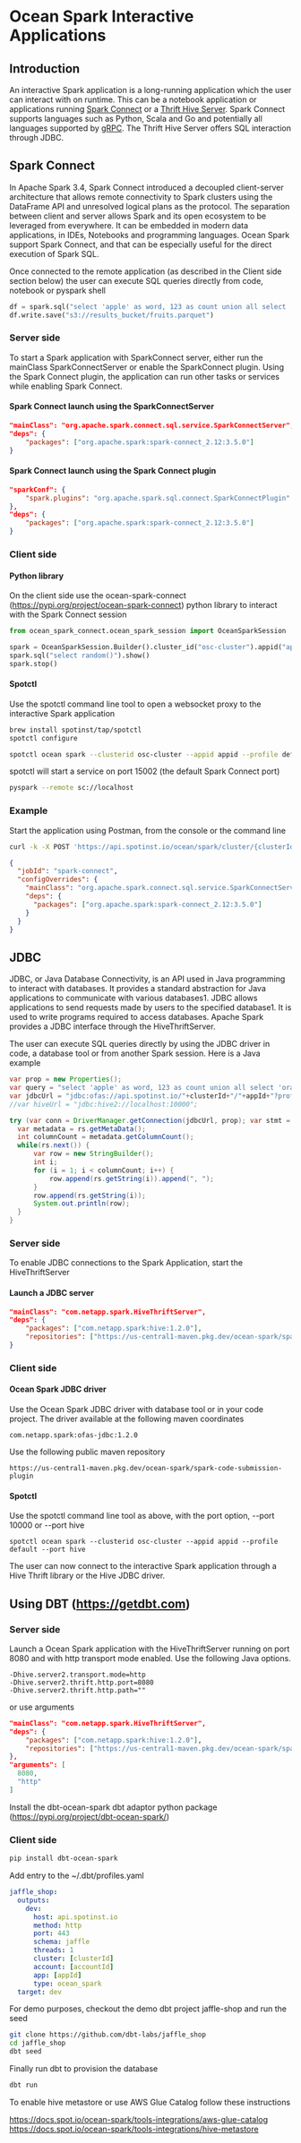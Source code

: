 # Ocean Spark Interactive Applications

## Introduction

An interactive Spark application is a long-running application which the user can interact with on runtime. This can be a notebook application or applications running [Spark Connect](https://spark.apache.org/docs/latest/spark-connect-overview.html) or a [Thrift Hive Server](https://cwiki.apache.org/confluence/display/hive/hiveserver). Spark Connect supports languages such as Python, Scala and Go and potentially all languages supported by [gRPC](https://grpc.io). The Thrift Hive Server offers SQL interaction through JDBC.

## Spark Connect

In Apache Spark 3.4, Spark Connect introduced a decoupled client-server architecture that allows remote connectivity to Spark clusters using the DataFrame API and unresolved logical plans as the protocol. The separation between client and server allows Spark and its open ecosystem to be leveraged from everywhere. It can be embedded in modern data applications, in IDEs, Notebooks and programming languages. Ocean Spark support Spark Connect, and that can be especially useful for the direct execution of Spark SQL.

Once connected to the remote application (as described in the Client side section below) the user can execute SQL queries directly from code, notebook or pyspark shell

```Python
df = spark.sql("select 'apple' as word, 123 as count union all select 'orange' as word, 456 as count")
df.write.save("s3://results_bucket/fruits.parquet")
```

### Server side

To start a Spark application with SparkConnect server, either run the mainClass SparkConnectServer or enable the SparkConnect plugin. Using the Spark Connect plugin, the application can run other tasks or services while enabling Spark Connect.

#### Spark Connect launch using the SparkConnectServer

```json
"mainClass": "org.apache.spark.connect.sql.service.SparkConnectServer",
"deps": {
    "packages": ["org.apache.spark:spark-connect_2.12:3.5.0"]
}
```

#### Spark Connect launch using the Spark Connect plugin

```json
"sparkConf": {
    "spark.plugins": "org.apache.spark.sql.connect.SparkConnectPlugin"
},
"deps": {
    "packages": ["org.apache.spark:spark-connect_2.12:3.5.0"]
}
```

### Client side

#### Python library

On the client side use the ocean-spark-connect (https://pypi.org/project/ocean-spark-connect) python library to interact with the Spark Connect session

```python
from ocean_spark_connect.ocean_spark_session import OceanSparkSession

spark = OceanSparkSession.Builder().cluster_id("osc-cluster").appid("appid").profile("default").getOrCreate()
spark.sql("select random()").show()
spark.stop()
```

#### Spotctl

Use the spotctl command line tool to open a websocket proxy to the interactive Spark application

```sh
brew install spotinst/tap/spotctl
spotctl configure
```

```sh
spotctl ocean spark --clusterid osc-cluster --appid appid --profile default
```

spotctl will start a service on port 15002 (the default Spark Connect port)

```sh
pyspark --remote sc://localhost
```

### Example

Start the application using Postman, from the console or the command line

```sh
curl -k -X POST 'https://api.spotinst.io/ocean/spark/cluster/{clusterId}/app?accountId={accountId}' -H 'Content-Type: application/json' -H 'Authorization: Bearer {token}' -d '
```

```json
{
  "jobId": "spark-connect",
  "configOverrides": {
    "mainClass": "org.apache.spark.connect.sql.service.SparkConnectServer",
    "deps": {
      "packages": ["org.apache.spark:spark-connect_2.12:3.5.0"]
    }
  }
}
```

## JDBC

JDBC, or Java Database Connectivity, is an API used in Java programming to interact with databases. It provides a standard abstraction for Java applications to communicate with various databases1. JDBC allows applications to send requests made by users to the specified database1. It is used to write programs required to access databases. Apache Spark provides a JDBC interface through the HiveThriftServer.

The user can execute SQL queries directly by using the JDBC driver in code, a database tool or from another Spark session. Here is a Java example

```Java
var prop = new Properties();
var query = "select 'apple' as word, 123 as count union all select 'orange' as word, 456 as count";
var jdbcUrl = "jdbc:ofas://api.spotinst.io/"+clusterId+"/"+appId+"?profile=default";
//var hiveUrl = "jdbc:hive2://localhost:10000";

try (var conn = DriverManager.getConnection(jdbcUrl, prop); var stmt = conn.createStatement(); var rs = stmt.executeQuery(query)) {
  var metadata = rs.getMetaData();
  int columnCount = metadata.getColumnCount();
  while(rs.next()) {
      var row = new StringBuilder();
      int i;
      for (i = 1; i < columnCount; i++) {
          row.append(rs.getString(i)).append(", ");
      }
      row.append(rs.getString(i));
      System.out.println(row);
  }
}
```

### Server side

To enable JDBC connections to the Spark Application, start the HiveThriftServer

#### Launch a JDBC server

```json
"mainClass": "com.netapp.spark.HiveThriftServer",
"deps": {
    "packages": ["com.netapp.spark:hive:1.2.0"],
    "repositories": ["https://us-central1-maven.pkg.dev/ocean-spark/spark-code-submission-plugin"]
}
```

### Client side

#### Ocean Spark JDBC driver

Use the Ocean Spark JDBC driver with database tool or in your code project. The driver available at the following maven coordinates

```
com.netapp.spark:ofas-jdbc:1.2.0
```

Use the following public maven repository

```
https://us-central1-maven.pkg.dev/ocean-spark/spark-code-submission-plugin
```

#### Spotctl

Use the spotctl command line tool as above, with the port option, --port 10000 or --port hive

```
spotctl ocean spark --clusterid osc-cluster --appid appid --profile default --port hive
```

The user can now connect to the interactive Spark application through a Hive Thrift library or the Hive JDBC driver.

## Using DBT (https://getdbt.com)

### Server side

Launch a Ocean Spark application with the HiveThriftServer running on port 8080 and with http transport mode enabled. Use the following Java options.

```
-Dhive.server2.transport.mode=http
-Dhive.server2.thrift.http.port=8080
-Dhive.server2.thrift.http.path=""
```

or use arguments

```json
"mainClass": "com.netapp.spark.HiveThriftServer",
"deps": {
    "packages": ["com.netapp.spark:hive:1.2.0"],
    "repositories": ["https://us-central1-maven.pkg.dev/ocean-spark/spark-code-submission-plugin"]
},
"arguments": [
  8080,
  "http"
]
```

Install the dbt-ocean-spark dbt adaptor python package (https://pypi.org/project/dbt-ocean-spark/)

### Client side

```sh
pip install dbt-ocean-spark
```

Add entry to the ~/.dbt/profiles.yaml

```yaml
jaffle_shop:
  outputs:
    dev:
      host: api.spotinst.io
      method: http
      port: 443
      schema: jaffle
      threads: 1
      cluster: [clusterId]
      account: [accountId]
      app: [appId]
      type: ocean_spark
  target: dev
```

For demo purposes, checkout the demo dbt project jaffle-shop and run the seed

```sh
git clone https://github.com/dbt-labs/jaffle_shop
cd jaffle_shop
dbt seed
```

Finally run dbt to provision the database

```sh
dbt run
```

To enable hive metastore or use AWS Glue Catalog follow these instructions

https://docs.spot.io/ocean-spark/tools-integrations/aws-glue-catalog
https://docs.spot.io/ocean-spark/tools-integrations/hive-metastore
